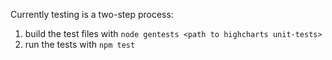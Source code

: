 Currently testing is a two-step process:

1. build the test files with `node gentests <path to highcharts unit-tests>`
2. run the tests with `npm test`
